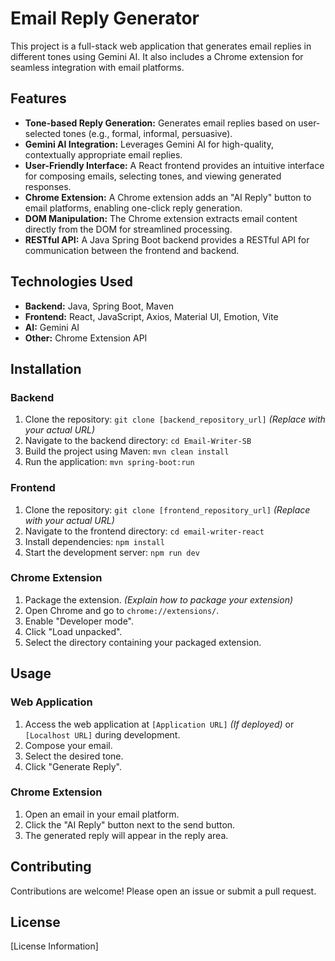 # Email Reply Generator

This project is a full-stack web application that generates email replies in different tones using Gemini AI. It also includes a Chrome extension for seamless integration with email platforms.

## Features

*   **Tone-based Reply Generation:** Generates email replies based on user-selected tones (e.g., formal, informal, persuasive).
*   **Gemini AI Integration:** Leverages Gemini AI for high-quality, contextually appropriate email replies.
*   **User-Friendly Interface:**  A React frontend provides an intuitive interface for composing emails, selecting tones, and viewing generated responses.
*   **Chrome Extension:** A Chrome extension adds an "AI Reply" button to email platforms, enabling one-click reply generation.
*   **DOM Manipulation:** The Chrome extension extracts email content directly from the DOM for streamlined processing.
*   **RESTful API:**  A Java Spring Boot backend provides a RESTful API for communication between the frontend and backend.

## Technologies Used

*   **Backend:** Java, Spring Boot, Maven
*   **Frontend:** React, JavaScript, Axios, Material UI, Emotion, Vite
*   **AI:** Gemini AI
*   **Other:** Chrome Extension API

## Installation

### Backend

1.  Clone the repository: `git clone [backend_repository_url]` *(Replace with your actual URL)*
2.  Navigate to the backend directory: `cd Email-Writer-SB`
3.  Build the project using Maven: `mvn clean install`
4.  Run the application: `mvn spring-boot:run`

### Frontend

1.  Clone the repository: `git clone [frontend_repository_url]` *(Replace with your actual URL)*
2.  Navigate to the frontend directory: `cd email-writer-react`
3.  Install dependencies: `npm install`
4.  Start the development server: `npm run dev`

### Chrome Extension

1.  Package the extension.  *(Explain how to package your extension)*
2.  Open Chrome and go to `chrome://extensions/`.
3.  Enable "Developer mode".
4.  Click "Load unpacked".
5.  Select the directory containing your packaged extension.

## Usage

### Web Application

1.  Access the web application at `[Application URL]` *(If deployed)* or `[Localhost URL]` during development.
2.  Compose your email.
3.  Select the desired tone.
4.  Click "Generate Reply".

### Chrome Extension

1.  Open an email in your email platform.
2.  Click the "AI Reply" button next to the send button.
3.  The generated reply will appear in the reply area.

## Contributing

Contributions are welcome! Please open an issue or submit a pull request.

## License

[License Information]
